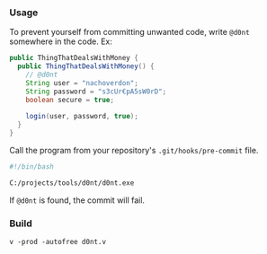 ### Usage

To prevent yourself from committing unwanted code, write `@d0nt` somewhere in the code.
Ex:

```java
public ThingThatDealsWithMoney {
  public ThingThatDealsWithMoney() {
    // @d0nt
    String user = "nachoverdon";
    String password = "s3cUr€pA5sW0rD";
    boolean secure = true;
    
    login(user, password, true);
  }
}
```

Call the program from your repository's `.git/hooks/pre-commit` file.

```sh
#!/bin/bash

C:/projects/tools/d0nt/d0nt.exe
```

If `@d0nt` is found, the commit will fail.

### Build

```
v -prod -autofree d0nt.v
```
